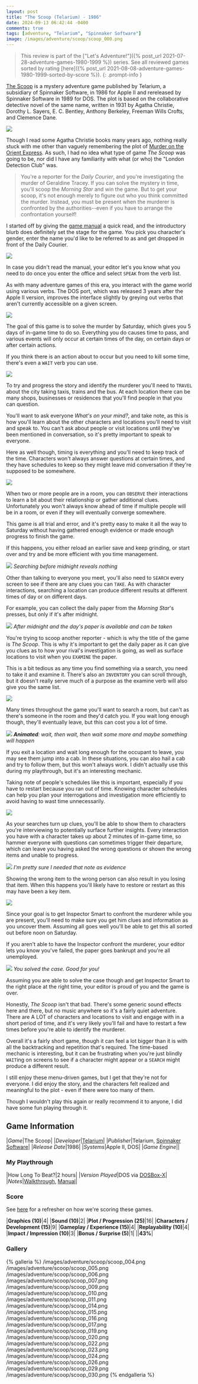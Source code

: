 ```yaml
---
layout: post
title: "The Scoop (Telarium) - 1986"
date: 2024-09-13 06:42:44 -0400
comments: true
tags: [adventure, "Telarium", "Spinnaker Software"]
image: /images/adventure/scoop/scoop_000.png
---
```

> This review is part of the ["Let's Adventure!"]({% post_url 2021-07-28-adventure-games-1980-1999 %}) series. See all reviewed games sorted by rating [here]({% post_url 2021-08-08-adventure-games-1980-1999-sorted-by-score %}).
{: .prompt-info }

[The Scoop](https://en.wikipedia.org/wiki/The_Scoop_(video_game)) is a mystery adventure game published by Telarium, a subsidiary of Spinnaker Software, in 1986 for Apple II and rereleased by Spinnaker Software in 1989 for DOS. The plot is based on the collaborative detective novel of the same name, written in 1931 by Agatha Christie, Dorothy L. Sayers, E. C. Bentley, Anthony Berkeley, Freeman Wills Crofts, and Clemence Dane.

![](/images/adventure/scoop/scoop_028.png)

Though I read some Agatha Christie books many years ago, nothing really stuck with me other than vaguely remembering the plot of [Murder on the Orient Express](https://en.wikipedia.org/wiki/Murder_on_the_Orient_Express). As such, I had no idea what type of game _The Scoop_ was going to be, nor did I have any familiarity with what (or who) the "London Detection Club" was.

> You're a reporter for the _Daily Courier_, and you're investigating the murder of Geraldine Tracey. If you can solve the mystery in time, you'll scoop the  _Morning Star_ and win the game. But to get your scoop, it's not enough merely to figure out who you think committed the murder. Instead, you must be present when the murderer is confronted by the authorities--even if you have to arrange the confrontation yourself!

I started off by giving the [game manual](https://www.mocagh.org/spinnaker/scoop-manual.pdf) a quick read, and the introductory blurb does definitely set the stage for the game. You pick you character's gender, enter the name you'd like to be referred to as and get dropped in front of the Daily Courier.

![](/images/adventure/scoop/scoop_001.png)

In case you didn't read the manual, your editor let's you know what you need to do once you enter the office and select `SPEAK` from the verb list.

As with many adventure games of this era, you interact with the game world using various verbs. The DOS port, which was released 3 years after the Apple II version, improves the interface slightly by greying out verbs that aren't currently accessible on a given screen.

![](/images/adventure/scoop/scoop_008.png)

The goal of this game is to solve the murder by Saturday, which gives you 5 days of in-game time to do so. Everything you do causes time to pass, and various events will only occur at certain times of the day, on certain days or after certain actions.

If you think there is an action about to occur but you need to kill some time, there's even a `WAIT` verb you can use.

![](/images/adventure/scoop/scoop_002.png)

To try and progress the story and identify the murderer you'll need to `TRAVEL` about the city taking taxis, trains and the bus. At each location there can be many shops, businesses or residences that you'll find people in that you can question.

You'll want to ask everyone _What's on your mind?_, and take note, as this is how you'll learn about the other characters and locations you'll need to visit and speak to. You can't ask about people or visit locations until they've been mentioned in conversation, so it's pretty important to speak to everyone.

Here as well though, timing is everything and you'll need to keep track of the time. Characters won't always answer questions at certain times, and they have schedules to keep so they might leave mid conversation if they're supposed to be somewhere.

![](/images/adventure/scoop/scoop_003.png)

When two or more people are in a room, you can `OBSERVE` their interactions to learn a bit about their relationship or gather additional clues. Unfortunately you won't always know ahead of time if multiple people will be in a room, or even if they will eventually converge somewhere.

This game is all trial and error, and it's pretty easy to make it all the way to Saturday without having gathered enough evidence or made enough progress to finish the game.

If this happens, you either reload an earlier save and keep grinding, or start over and try and be more efficient with you time management.

![](/images/adventure/scoop/scoop_012.png)
_Searching before midnight reveals nothing_

Other than talking to everyone you meet, you'll also need to `SEARCH` every screen to see if there are any clues you can `TAKE`. As with character interactions, searching a location can produce different results at different times of day or on different days.

For example, you can collect the daily paper from the _Morning Star_'s presses, but only if it's after midnight.

![](/images/adventure/scoop/scoop_013.png)
_After midnight and the day's paper is available and can be taken_

You're trying to scoop another reporter - which is why the title of the game is _The Scoop_. This is why it's important to get the daily paper as it can give you clues as to how your rival's investigation is going, as well as surface locations to visit when you `EXAMINE` the paper.

This is a bit tedious as any time you find something via a search, you need to take it and examine it. There's also an `INVENTORY` you can scroll through, but it doesn't really serve much of a purpose as the examine verb will also give you the same list.

![](/images/adventure/scoop/scoop_018.png)

Many times throughout the game you'll want to search a room, but can't as there's someone in the room and they'd catch you. If you wait long enough though, they'll eventually leave, but this can cost you a lot of time.

![](/images/adventure/scoop/scoop_000.gif)
_**Animated**: wait, then wait, then wait some more and maybe something will happen_

If you exit a location and wait long enough for the occupant to leave, you may see them jump into a cab. In these situations, you can also hail a cab and try to follow them, but this won't always work. I didn't actually use this during my playthrough, but it's an interesting mechanic.

Taking note of people's schedules like this is important, especially if you have to restart because you ran out of time. Knowing character schedules can help you plan your interrogations and investigation more efficiently to avoid having to wast time unnecessarily.

![](/images/adventure/scoop/scoop_021.png)

As your searches turn up clues, you'll be able to show them to characters you're interviewing to potentially surface further insights. Every interaction you have with a character takes up about 2 minutes of in-game time, so hammer everyone with questions can sometimes trigger their departure, which can leave you having asked the wrong questions or shown the wrong items and unable to progress.

![](/images/adventure/scoop/scoop_025.png)
_I'm pretty sure I needed that note as evidence_

Showing the wrong item to the wrong person can also result in you losing that item. When this happens you'll likely have to restore or restart as this may have been a key item.

![](/images/adventure/scoop/scoop_027.png)

Since your goal is to get Inspector Smart to confront the murderer while you are present, you'll need to make sure you get him clues and information as you uncover them. Assuming all goes well you'll be able to get this all sorted out before noon on Saturday.

If you aren't able to have the Inspector confront the murderer, your editor lets you know you've failed, the paper goes bankrupt and you're all unemployed.

![](/images/adventure/scoop/scoop_031.png)
_You solved the case. Good for you!_

Assuming you are able to solve the case though and get Inspector Smart to the right place at the right time, your editor is proud of you and the game is over.

Honestly, _The Scoop_ isn't that bad. There's some generic sound effects here and there, but no music anywhere so it's a fairly quiet adventure. There are A LOT of characters and locations to visit and engage with in a short period of time, and it's very likely you'll fail and have to restart a few times before you're able to identify the murderer.

Overall it's a fairly short game, though it can feel a lot bigger than it is with all the backtracking and repetition that's required. The time-based mechanic is interesting, but it can be frustrating when you're just blindly `WAIT`ing on screens to see if a character might appear or a `SEARCH` might produce a different result.

I still enjoy these menu-driven games, but I get that they're not for everyone. I did enjoy the story, and the characters felt realized and meaningful to the plot - even if there were too many of them.

Though I wouldn't play this again or really recommend it to anyone, I did have some fun playing through it.

## Game Information

|*Game*|The Scoop|
|*Developer*|[Telarium](https://en.wikipedia.org/wiki/Telarium)|
|*Publisher*|Telarium, [Spinnaker Software](https://en.wikipedia.org/wiki/Spinnaker_Software)|
|*Release Date*|1986|
|*Systems*|Apple II, DOS|
|*Game Engine*||

### My Playthrough

|How Long To Beat?|2 hours|
|*Version Played*|DOS via [DOSBox-X](https://dosbox-x.com/)|
|*Notes*|[Walkthrough](https://gamefaqs.gamespot.com/pc/565143-the-scoop/faqs/54081), [Manual](https://www.mocagh.org/spinnaker/scoop-manual.pdf)|

### Score

See [here](https://www.alexbevi.com/blog/2021/07/28/adventure-games-1980-1999/#scoring) for a refresher on how we're scoring these games.

|**Graphics (10)**|4|
|**Sound (10)**|2|
|**Plot / Progression (25)**|16|
|**Characters / Development (15)**|9|
|**Gameplay / Experience (15)**|4|
|**Replayability (10)**|4|
|**Impact / Impression (10)**|3|
|**Bonus / Surprise (5)**|1|
||**43%**|

### Gallery

{% galleria %}
/images/adventure/scoop/scoop_004.png
/images/adventure/scoop/scoop_005.png
/images/adventure/scoop/scoop_006.png
/images/adventure/scoop/scoop_007.png
/images/adventure/scoop/scoop_009.png
/images/adventure/scoop/scoop_010.png
/images/adventure/scoop/scoop_011.png
/images/adventure/scoop/scoop_014.png
/images/adventure/scoop/scoop_015.png
/images/adventure/scoop/scoop_016.png
/images/adventure/scoop/scoop_017.png
/images/adventure/scoop/scoop_019.png
/images/adventure/scoop/scoop_020.png
/images/adventure/scoop/scoop_022.png
/images/adventure/scoop/scoop_023.png
/images/adventure/scoop/scoop_024.png
/images/adventure/scoop/scoop_026.png
/images/adventure/scoop/scoop_029.png
/images/adventure/scoop/scoop_030.png
{% endgalleria %}